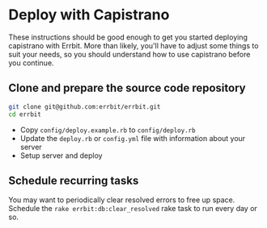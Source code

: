 # Deploy with Capistrano
These instructions should be good enough to get you started deploying
capistrano with Errbit. More than likely, you'll have to adjust some things to
suit your needs, so you should understand how to use capistrano before you
continue.

## Clone and prepare the source code repository
```bash
git clone git@github.com:errbit/errbit.git
cd errbit
```

- Copy `config/deploy.example.rb` to `config/deploy.rb`
- Update the `deploy.rb` or `config.yml` file with information about your server
- Setup server and deploy

## Schedule recurring tasks
You may want to periodically clear resolved errors to free up space. Schedule
the ```rake errbit:db:clear_resolved``` rake task to run every day or so.
